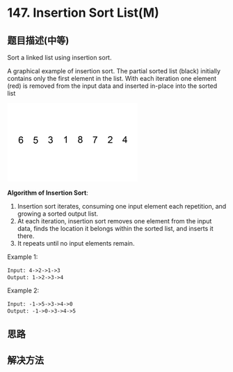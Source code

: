 # 147. Insertion Sort List(M)


[]()


## 题目描述(中等)

Sort a linked list using insertion sort.


A graphical example of insertion sort. The partial sorted list (black) initially contains only the first element in the list.
With each iteration one element (red) is removed from the input data and inserted in-place into the sorted list

![](/assets/101-200/147-p-1.gif)

**Algorithm of Insertion Sort**:

1. Insertion sort iterates, consuming one input element each repetition, and growing a sorted output list.
2. At each iteration, insertion sort removes one element from the input data, finds the location it belongs within the sorted list, and inserts it there.
3. It repeats until no input elements remain.

Example 1:
```
Input: 4->2->1->3
Output: 1->2->3->4
```
Example 2:
```
Input: -1->5->3->4->0
Output: -1->0->3->4->5
```

## 思路



## 解决方法



###




